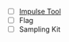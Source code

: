 - [ ] [Impulse Tool](developers-guide/character-tools/impulse-tool|impulse-tool)
- [ ] Flag
- [ ] Sampling Kit
